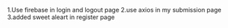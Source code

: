 1.Use firebase in login and logout page
2.use axios in my submission page
3.added sweet aleart in register page